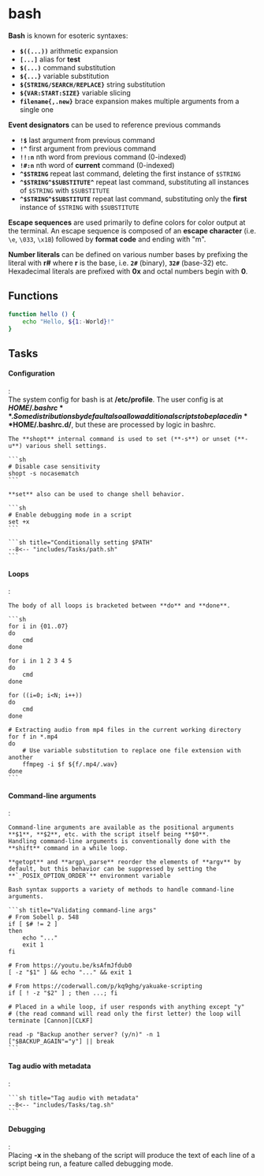 # bash

**Bash** is known for esoteric syntaxes:

- **`$((...))`** arithmetic expansion
- **`[...]`** alias for **test**
- **`$(...)`** command substitution
- **`${...}`** variable substitution
- **`${STRING/SEARCH/REPLACE}`** string substitution
- **`${VAR:START:SIZE}`** variable slicing
- **`filename{,.new}`** brace expansion makes multiple arguments from a single one

**Event designators** can be used to reference previous commands

- **`!$`** last argument from previous command
- **`!^`** first argument from previous command
- **`!!:n`** nth word from previous command (0-indexed)
- **`!#:n`** nth word of **current** command (0-indexed)
- **`^$STRING`** repeat last command, deleting the first instance of `$STRING`
- **`^$STRING^$SUBSTITUTE^`** repeat last command, substituting all instances of `$STRING` with `$SUBSTITUTE`
- **`^$STRING^$SUBSTITUTE`** repeat last command, substituting only the **first** instance of `$STRING` with `$SUBSTITUTE`

**Escape sequences** are used primarily to define colors for color output at the terminal.
An escape sequence is composed of an **escape character** (i.e. `\e`, `\033`, `\x1B`) followed by **format code** and ending with "m".


**Number literals** can be defined on various number bases by prefixing the literal with **r#** where **r** is the base, 
i.e. **`2#`** (binary), **`32#`** (base-32) etc.
Hexadecimal literals are prefixed with **0x** and octal numbers begin with **0**.

## Functions

```sh
function hello () { 
    echo "Hello, ${1:-World}!"
}
```


## Tasks


#### Configuration
:   
    The system config for bash is at **/etc/profile**.
    The user config is at **$HOME/.bashrc**.
    Some distributions by default also allow additional scripts to be placed in **$HOME/.bashrc.d/**, but these are processed by logic in bashrc.

    The **shopt** internal command is used to set (**-s**) or unset (**-u**) various shell settings.

    ```sh
    # Disable case sensitivity
    shopt -s nocasematch
    ```

    **set** also can be used to change shell behavior.

    ```sh
    # Enable debugging mode in a script
    set +x
    ```

    ```sh title="Conditionally setting $PATH"
    --8<-- "includes/Tasks/path.sh"
    ```

#### Loops
:   

    The body of all loops is bracketed between **do** and **done**.

    ```sh
    for i in {01..07}
    do 
        cmd
    done

    for i in 1 2 3 4 5
    do 
        cmd
    done

    for ((i=0; i<N; i++))
    do 
        cmd
    done

    # Extracting audio from mp4 files in the current working directory
    for f in *.mp4
    do 
        # Use variable substitution to replace one file extension with another
        ffmpeg -i $f ${f/.mp4/.wav} 
    done
    ```

#### Command-line arguments
:   

    Command-line arguments are available as the positional arguments **$1**, **$2**, etc. with the script itself being **$0**.
    Handling command-line arguments is conventionally done with the **shift** command in a while loop.

    **getopt** and **argp\_parse** reorder the elements of **argv** by default, but this behavior can be suppressed by setting the **`_POSIX_OPTION_ORDER`** environment variable

    Bash syntax supports a variety of methods to handle command-line arguments.

    ```sh title="Validating command-line args"
    # From Sobell p. 548
    if [ $# != 2 ]
    then 
        echo "..."
        exit 1
    fi

    # From https://youtu.be/ksAfmJfdub0
    [ -z "$1" ] && echo "..." && exit 1

    # From https://coderwall.com/p/kq9ghg/yakuake-scripting
    if [ ! -z "$2" ] ; then ...; fi

    # Placed in a while loop, if user responds with anything except "y" 
    # (the read command will read only the first letter) the loop will terminate [Cannon][CLKF]

    read -p "Backup another server? (y/n)" -n 1
    ["$BACKUP_AGAIN"="y"] || break
    ```


#### Tag audio with metadata
:   

    ```sh title="Tag audio with metadata"
    --8<-- "includes/Tasks/tag.sh"
    ```


#### Debugging
:   
    Placing **-x** in the shebang of the script will produce the text of each line of a script being run,
    a feature called debugging mode.
